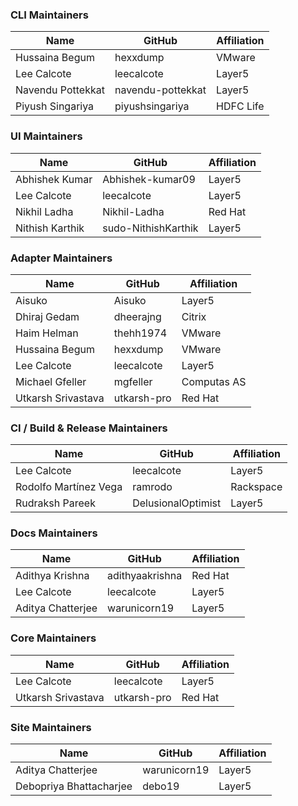 ### CLI Maintainers

| Name              | GitHub            | Affiliation |
| ----------------- | ----------------- | ----------- |
| Hussaina Begum    | hexxdump          | VMware      |
| Lee Calcote       | leecalcote        | Layer5      |
| Navendu Pottekkat | navendu-pottekkat | Layer5      |
| Piyush Singariya  | piyushsingariya   | HDFC Life   |

### UI Maintainers

| Name             | GitHub                 | Affiliation |
| ---------------- | ---------------------- | ----------- |
| Abhishek Kumar   | Abhishek-kumar09       | Layer5      |
| Lee Calcote      | leecalcote             | Layer5      |
| Nikhil Ladha     | Nikhil-Ladha           | Red Hat     |
| Nithish Karthik  | sudo-NithishKarthik    | Layer5      |

### Adapter Maintainers

| Name               | GitHub      | Affiliation |
| ------------------ | ----------- | ----------- |
| Aisuko             | Aisuko      | Layer5      |
| Dhiraj Gedam       | dheerajng   | Citrix      |
| Haim Helman        | thehh1974   | VMware      |
| Hussaina Begum     | hexxdump    | VMware      |
| Lee Calcote        | leecalcote  | Layer5      |
| Michael Gfeller    | mgfeller    | Computas AS |
| Utkarsh Srivastava | utkarsh-pro | Red Hat     |

### CI / Build & Release Maintainers

| Name                  | GitHub             | Affiliation |
| --------------------- | ------------------ | ----------- |
| Lee Calcote           | leecalcote         | Layer5      |
| Rodolfo Martínez Vega | ramrodo            | Rackspace   |
| Rudraksh Pareek       | DelusionalOptimist | Layer5      |

### Docs Maintainers

| Name              | GitHub          | Affiliation |
| ----------------- | --------------- | ----------- |
| Adithya Krishna   | adithyaakrishna | Red Hat     |
| Lee Calcote       | leecalcote      | Layer5      |
| Aditya Chatterjee | warunicorn19    | Layer5      |

### Core Maintainers

| Name               | GitHub      | Affiliation |
| ------------------ | ----------- | ----------- |
| Lee Calcote        | leecalcote  | Layer5      |
| Utkarsh Srivastava | utkarsh-pro | Red Hat     |

### Site Maintainers

| Name                    | GitHub       | Affiliation |
| ----------------------  | -----------  | ----------- |
| Aditya Chatterjee       | warunicorn19 | Layer5      |
| Debopriya Bhattacharjee | debo19       | Layer5      |
